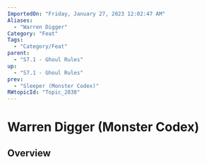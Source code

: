 ```yaml
---
ImportedOn: "Friday, January 27, 2023 12:02:47 AM"
Aliases:
  - "Warren Digger"
Category: "Feat"
Tags:
  - "Category/Feat"
parent:
  - "S7.1 - Ghoul Rules"
up:
  - "S7.1 - Ghoul Rules"
prev:
  - "Sleeper (Monster Codex)"
RWtopicId: "Topic_2838"
---
```

# Warren Digger (Monster Codex)
## Overview

